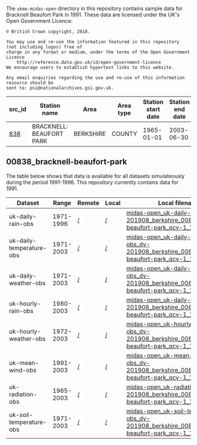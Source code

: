 The `ukmo-midas-open` directory in this repository contains sample data for Bracknell Beaufort Park in 1991. These data are licensed under the UK's Open Government Licence:
 
    © British Crown copyright, 2018.
    
    You may use and re-use the information featured in this repository (not including logos) free of 
    charge in any format or medium, under the terms of the Open Government Licence
        http://reference.data.gov.uk/id/open-government-licence
    We encourage users to establish hypertext links to this website.
    
    Any email enquiries regarding the use and re-use of this information resource should be 
    sent to: psi@nationalarchives.gsi.gov.uk.


| src_id  | Station name              | Area      | Area type | Station start date  | Station end date | Latitude | Longitude | Postcode |
|---------|---------------------------|-----------|-----------|---------------------|------------------|----------|-----------|----------|
| [838] | BRACKNELL: BEAUFORT PARK  | BERKSHIRE | COUNTY    | 1965-01-01          | 2003-06-30       | 51.3898  | -0.784    | RG11 3   |

[838]: http://archive.ceda.ac.uk/cgi-bin/midas_stations/station_details.cgi.py?idstring=838


## 00838_bracknell-beaufort-park

The table below shows that data is available for all datasets simulateously during the period 1991-1996. This repository currently contains data for 1991.


| Dataset                  | Range     | Remote     | Local    | Local filename |
|--------------------------|-----------|------------|----------|----------------|
| uk-daily-rain-obs        | 1971-1996 | [/][rdr]   | [/][ldr] | [midas-open_uk-daily-rain-obs_dv-201908_berkshire_00838_bracknell-beaufort-park_qcv-1_1991.csv][ldr91] |
| uk-daily-temperature-obs | 1971-2003 | [/][rdt]   | [/][ldt] | [midas-open_uk-daily-temperature-obs_dv-201908_berkshire_00838_bracknell-beaufort-park_qcv-1_1991.csv][ldt91] |
| uk-daily-weather-obs     | 1971-2003 | [/][rdw]   | [/][ldw] | [midas-open_uk-daily-weather-obs_dv-201908_berkshire_00838_bracknell-beaufort-park_qcv-1_1995.csv][ldw91] |
| uk-hourly-rain-obs       | 1980-2003 | [/][rhr]   | [/][lhr] | [midas-open_uk-daily-rain-obs_dv-201908_berkshire_00838_bracknell-beaufort-park_qcv-1_1991.csv][lhr91] |
| uk-hourly-weather-obs    | 1972-2003 | [/][rhw]   | [/][lhw] | [midas-open_uk-hourly-weather-obs_dv-201908_berkshire_00838_bracknell-beaufort-park_qcv-1_1995.csv][lhw91] |
| uk-mean-wind-obs         | 1991-2003 | [/][rmw]   | [/][lmw] | [midas-open_uk-mean-wind-obs_dv-201908_berkshire_00838_bracknell-beaufort-park_qcv-1_1995.csv][lmw91] |
| uk-radiation-obs         | 1965-2003 | [/][rsr]   | [/][lsr] | [midas-open_uk-radiation-obs_dv-201908_berkshire_00838_bracknell-beaufort-park_qcv-1_1995.csv][lsr91] |
| uk-soil-temperature-obs  | 1971-2003 | [/][rst]   | [/][lst] | [midas-open_uk-soil-temperature-obs_dv-201908_berkshire_00838_bracknell-beaufort-park_qcv-1_1995.csv][lst91] |


[rdr]: http://dap.ceda.ac.uk/badc/ukmo-midas-open/data/uk-daily-rain-obs/dataset-version-201908/berkshire/00838_bracknell-beaufort-park/qc-version-1/
[ldr]: /badc/ukmo-midas-open/data/uk-daily-rain-obs/dataset-version-201908/berkshire/00838_bracknell-beaufort-park/qc-version-1/
[ldr91]: /badc/ukmo-midas-open/data/uk-daily-rain-obs/dataset-version-201908/berkshire/00838_bracknell-beaufort-park/qc-version-1/midas-open_uk-daily-rain-obs_dv-201908_berkshire_00838_bracknell-beaufort-park_qcv-1_1991.csv

[rdt]: http://dap.ceda.ac.uk/badc/ukmo-midas-open/data/uk-daily-temperature-obs/dataset-version-201908/berkshire/00838_bracknell-beaufort-park/qc-version-1/
[ldt]: /badc/ukmo-midas-open/data/uk-daily-temperature-obs/dataset-version-201908/berkshire/00838_bracknell-beaufort-park/qc-version-1/
[ldt91]: /badc/ukmo-midas-open/data/uk-daily-temperature-obs/dataset-version-201908/berkshire/00838_bracknell-beaufort-park/qc-version-1/midas-open_uk-daily-temperature-obs_dv-201908_berkshire_00838_bracknell-beaufort-park_qcv-1_1991.csv

[rdw]: http://dap.ceda.ac.uk/badc/ukmo-midas-open/data/uk-daily-weather-obs/dataset-version-201908/berkshire/00838_bracknell-beaufort-park/qc-version-1/
[ldw]: /badc/ukmo-midas-open/data/uk-daily-weather-obs/dataset-version-201908/berkshire/00838_bracknell-beaufort-park/qc-version-1/
[ldw91]: /badc/ukmo-midas-open/data/uk-daily-weather-obs/dataset-version-201908/berkshire/00838_bracknell-beaufort-park/qc-version-1/midas-open_uk-daily-weather-obs_dv-201908_berkshire_00838_bracknell-beaufort-park_qcv-1_1995.csv

[rhr]: http://dap.ceda.ac.uk/badc/ukmo-midas-open/data/uk-hourly-rain-obs/dataset-version-201908/berkshire/00838_bracknell-beaufort-park/qc-version-1/
[lhr]: /badc/ukmo-midas-open/data/uk-hourly-rain-obs/dataset-version-201908/berkshire/00838_bracknell-beaufort-park/qc-version-1/
[lhr91]: /badc/ukmo-midas-open/data/uk-hourly-rain-obs/dataset-version-201908/berkshire/00838_bracknell-beaufort-park/qc-version-1/midas-open_uk-hourly-rain-obs_dv-201908_berkshire_00838_bracknell-beaufort-park_qcv-1_1995.csv

[rhw]: http://dap.ceda.ac.uk/badc/ukmo-midas-open/data/uk-hourly-weather-obs/dataset-version-201908/berkshire/00838_bracknell-beaufort-park/qc-version-1/
[lhw]: /badc/ukmo-midas-open/data/uk-hourly-weather-obs/dataset-version-201908/berkshire/00838_bracknell-beaufort-park/qc-version-1/
[lhw91]: /badc/ukmo-midas-open/data/uk-hourly-weather-obs/dataset-version-201908/berkshire/00838_bracknell-beaufort-park/qc-version-1/midas-open_uk-hourly-weather-obs_dv-201908_berkshire_00838_bracknell-beaufort-park_qcv-1_1995.csv

[rmw]: http://dap.ceda.ac.uk/badc/ukmo-midas-open/data/uk-mean-wind-obs/dataset-version-201908/berkshire/00838_bracknell-beaufort-park/qc-version-1/
[lmw]: /badc/ukmo-midas-open/data/uk-mean-wind-obs/dataset-version-201908/berkshire/00838_bracknell-beaufort-park/qc-version-1/
[lmw91]: /badc/ukmo-midas-open/data/uk-mean-wind-obs/dataset-version-201908/berkshire/00838_bracknell-beaufort-park/qc-version-1/midas-open_uk-mean-wind-obs_dv-201908_berkshire_00838_bracknell-beaufort-park_qcv-1_1995.csv

[rsr]: http://dap.ceda.ac.uk/badc/ukmo-midas-open/data/uk-radiation-obs/dataset-version-201908/berkshire/00838_bracknell-beaufort-park/qc-version-1/
[lsr]: /badc/ukmo-midas-open/data/uk-radiation-obs/dataset-version-201908/berkshire/00838_bracknell-beaufort-park/qc-version-1/ 
[lsr91]: /badc/ukmo-midas-open/data/uk-radiation-obs/dataset-version-201908/berkshire/00838_bracknell-beaufort-park/qc-version-1/midas-open_uk-radiation-obs_dv-201908_berkshire_00838_bracknell-beaufort-park_qcv-1_1995.csv

[rst]: http://dap.ceda.ac.uk/badc/ukmo-midas-open/data/uk-soil-temperature-obs/dataset-version-201908/berkshire/00838_bracknell-beaufort-park/qc-version-1/
[lst]: /badc/ukmo-midas-open/data/uk-soil-temperature-obs/dataset-version-201908/berkshire/00838_bracknell-beaufort-park/qc-version-1/
[lst91]: /badc/ukmo-midas-open/data/uk-soil-temperature-obs/dataset-version-201908/berkshire/00838_bracknell-beaufort-park/qc-version-1/midas-open_uk-soil-temperature-obs_dv-201908_berkshire_00838_bracknell-beaufort-park_qcv-1_1995.csv

<!-- Scripting download...

http://dap.ceda.ac.uk/badc/ukmo-midas-open/data/uk-daily-rain-obs/dataset-version-201908/berkshire/00838_bracknell-beaufort-park/qc-version-1/midas-open_uk-daily-rain-obs_dv-201908_berkshire_00838_bracknell-beaufort-park_qcv-1_1991.csv

http://dap.ceda.ac.uk/badc/ukmo-midas-open/data/uk-daily-temperature-obs/dataset-version-201908/berkshire/00838_bracknell-beaufort-park/qc-version-1/midas-open_uk-daily-temperature-obs_dv-201908_berkshire_00838_bracknell-beaufort-park_qcv-1_1991.csv

http://dap.ceda.ac.uk/badc/ukmo-midas-open/data/uk-daily-weather-obs/dataset-version-201908/berkshire/00838_bracknell-beaufort-park/qc-version-1/midas-open_uk-daily-weather-obs_dv-201908_berkshire_00838_bracknell-beaufort-park_qcv-1_1991.csv

http://dap.ceda.ac.uk/badc/ukmo-midas-open/data/uk-hourly-rain-obs/dataset-version-201908/berkshire/00838_bracknell-beaufort-park/qc-version-1/midas-open_uk-hourly-rain-obs_dv-201908_berkshire_00838_bracknell-beaufort-park_qcv-1_1991.csv

http://dap.ceda.ac.uk/badc/ukmo-midas-open/data/uk-hourly-weather-obs/dataset-version-201908/berkshire/00838_bracknell-beaufort-park/qc-version-1/midas-open_uk-hourly-weather-obs_dv-201908_berkshire_00838_bracknell-beaufort-park_qcv-1_1991.csv

http://dap.ceda.ac.uk/badc/ukmo-midas-open/data/uk-mean-wind-obs/dataset-version-201908/berkshire/00838_bracknell-beaufort-park/qc-version-1/midas-open_uk-mean-wind-obs_dv-201908_berkshire_00838_bracknell-beaufort-park_qcv-1_1991.csv

http://dap.ceda.ac.uk/badc/ukmo-midas-open/data/uk-radiation-obs/dataset-version-201908/berkshire/00838_bracknell-beaufort-park/qc-version-1/midas-open_uk-radiation-obs_dv-201908_berkshire_00838_bracknell-beaufort-park_qcv-1_1991.csv

http://dap.ceda.ac.uk/badc/ukmo-midas-open/data/uk-soil-temperature-obs/dataset-version-201908/berkshire/00838_bracknell-beaufort-park/qc-version-1/midas-open_uk-soil-temperature-obs_dv-201908_berkshire_00838_bracknell-beaufort-park_qcv-1_1991.csv


mkdir -p badc/ukmo-midas-open/data/uk-daily-rain-obs/dataset-version-201908/berkshire/00838_bracknell-beaufort-park/qc-version-1/
mkdir -p badc/ukmo-midas-open/data/uk-daily-temperature-obs/dataset-version-201908/berkshire/00838_bracknell-beaufort-park/qc-version-1/
mkdir -p badc/ukmo-midas-open/data/uk-daily-weather-obs/dataset-version-201908/berkshire/00838_bracknell-beaufort-park/qc-version-1/
mkdir -p badc/ukmo-midas-open/data/uk-hourly-rain-obs/dataset-version-201908/berkshire/00838_bracknell-beaufort-park/qc-version-1/
mkdir -p badc/ukmo-midas-open/data/uk-hourly-weather-obs/dataset-version-201908/berkshire/00838_bracknell-beaufort-park/qc-version-1/
mkdir -p badc/ukmo-midas-open/data/uk-mean-wind-obs/dataset-version-201908/berkshire/00838_bracknell-beaufort-park/qc-version-1/
mkdir -p badc/ukmo-midas-open/data/uk-radiation-obs/dataset-version-201908/berkshire/00838_bracknell-beaufort-park/qc-version-1/ 
mkdir -p badc/ukmo-midas-open/data/uk-soil-temperature-obs/dataset-version-201908/berkshire/00838_bracknell-beaufort-park/qc-version-1/


mv midas-open_uk-daily-rain-obs_dv-201908_berkshire_00838_bracknell-beaufort-park_qcv-1_1991.csv badc/ukmo-midas-open/data/uk-daily-rain-obs/dataset-version-201908/berkshire/00838_bracknell-beaufort-park/qc-version-1/
mv midas-open_uk-daily-temperature-obs_dv-201908_berkshire_00838_bracknell-beaufort-park_qcv-1_1991.csv badc/ukmo-midas-open/data/uk-daily-temperature-obs/dataset-version-201908/berkshire/00838_bracknell-beaufort-park/qc-version-1/
mv midas-open_uk-daily-weather-obs_dv-201908_berkshire_00838_bracknell-beaufort-park_qcv-1_1991.csv badc/ukmo-midas-open/data/uk-daily-weather-obs/dataset-version-201908/berkshire/00838_bracknell-beaufort-park/qc-version-1/
mv midas-open_uk-hourly-rain-obs_dv-201908_berkshire_00838_bracknell-beaufort-park_qcv-1_1991.csv badc/ukmo-midas-open/data/uk-hourly-rain-obs/dataset-version-201908/berkshire/00838_bracknell-beaufort-park/qc-version-1/
mv midas-open_uk-hourly-weather-obs_dv-201908_berkshire_00838_bracknell-beaufort-park_qcv-1_1991.csv badc/ukmo-midas-open/data/uk-hourly-weather-obs/dataset-version-201908/berkshire/00838_bracknell-beaufort-park/qc-version-1/
mv midas-open_uk-mean-wind-obs_dv-201908_berkshire_00838_bracknell-beaufort-park_qcv-1_1991.csv badc/ukmo-midas-open/data/uk-mean-wind-obs/dataset-version-201908/berkshire/00838_bracknell-beaufort-park/qc-version-1/
mv midas-open_uk-radiation-obs_dv-201908_berkshire_00838_bracknell-beaufort-park_qcv-1_1991.csv badc/ukmo-midas-open/data/uk-radiation-obs/dataset-version-201908/berkshire/00838_bracknell-beaufort-park/qc-version-1/ 
mv midas-open_uk-soil-temperature-obs_dv-201908_berkshire_00838_bracknell-beaufort-park_qcv-1_1991.csv badc/ukmo-midas-open/data/uk-soil-temperature-obs/dataset-version-201908/berkshire/00838_bracknell-beaufort-park/qc-version-1/


-->
